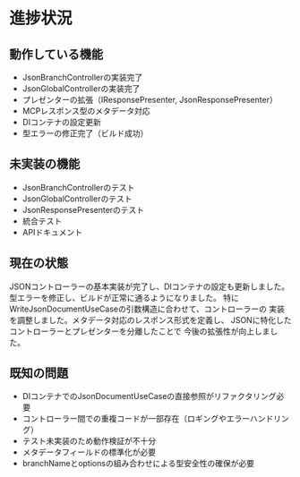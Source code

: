 # 進捗状況

## 動作している機能

- JsonBranchControllerの実装完了
- JsonGlobalControllerの実装完了
- プレゼンターの拡張（IResponsePresenter, JsonResponsePresenter）
- MCPレスポンス型のメタデータ対応
- DIコンテナの設定更新
- 型エラーの修正完了（ビルド成功）

## 未実装の機能

- JsonBranchControllerのテスト
- JsonGlobalControllerのテスト
- JsonResponsePresenterのテスト
- 統合テスト
- APIドキュメント

## 現在の状態

JSONコントローラーの基本実装が完了し、DIコンテナの設定も更新しました。
型エラーを修正し、ビルドが正常に通るようになりました。
特にWriteJsonDocumentUseCaseの引数構造に合わせて、コントローラーの
実装を調整しました。メタデータ対応のレスポンス形式を定義し、
JSONに特化したコントローラーとプレゼンターを分離したことで
今後の拡張性が向上しました。

## 既知の問題

- DIコンテナでのJsonDocumentUseCaseの直接参照がリファクタリング必要
- コントローラー間での重複コードが一部存在（ロギングやエラーハンドリング）
- テスト未実装のため動作検証が不十分
- メタデータフィールドの標準化が必要
- branchNameとoptionsの組み合わせによる型安全性の確保が必要
